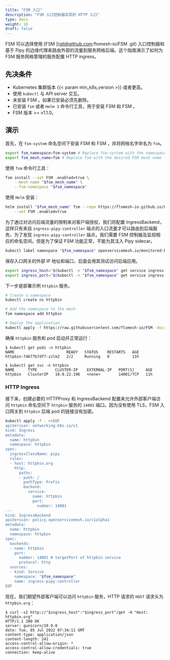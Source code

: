 ```yaml
---
title: "FSM 入口"
description: "FSM 入口控制器实现的 HTTP 入口"
type: docs
weight: 10
draft: false
---
```


FSM 可以选择使用 [FSM ](git@github.com:flomesh-io/FSM .git) 入口控制器和基于 Pipy 的边缘代理来路由外部的流量到服务网格后端。这个指南演示了如何为 FSM 服务网格管理的服务配置 HTTP ingress。

## 先决条件

- Kubernetes 集群版本 {{< param min_k8s_version >}} 或者更高。
- 使用 `kubectl` 与 API server 交互。
- 未安装 FSM 。如果已安装必须先删除。
- 已安装 `fsm` 或者 `Helm 3` 命令行工具，用于安装 FSM 和 FSM 。
- FSM 版本 >= v1.1.0。


## 演示

首先，在 `fsm-system` 命名空间下安装 FSM 和 FSM ，并将网格名字命名为 `fsm`。
```bash
export fsm_namespace=fsm-system # Replace fsm-system with the namespace where FSM will be installed
export fsm_mesh_name=fsm # Replace fsm with the desired FSM mesh name
```

使用 `fsm` 命令行工具：
```bash
fsm install --set FSM .enabled=true \
    --mesh-name "$fsm_mesh_name" \
    --fsm-namespace "$fsm_namespace" 
```

使用 `Helm` 安装：
```bash
helm install "$fsm_mesh_name" fsm --repo https://flomesh-io.github.io/FSM \
    --set FSM .enabled=true
```

为了通过对访问后端流量的限制来对客户端授权，我们将配置 IngressBackend，这样只有来自 `ingress-pipy-controller` 端点的入口流量才可以路由到后端服务。为了发现 `ingress-pipy-controller` 端点，我们需要 FSM 控制器及监视相应的命名空间。但是为了保证 FSM 功能正常，不能为其注入 Pipy sidecar。

```bash
kubectl label namespace "$fsm_namespace" openservicemesh.io/monitored-by="$fsm_mesh_name"
```

保存入口网关的外部 IP 地址和端口，后面会用其测试访问后端应用。

```bash
export ingress_host="$(kubectl -n "$fsm_namespace" get service ingress-pipy-controller -o jsonpath='{.status.loadBalancer.ingress[0].ip}')"
export ingress_port="$(kubectl -n "$fsm_namespace" get service ingress-pipy-controller -o jsonpath='{.spec.ports[?(@.name=="http")].port}')"
```

下一步是部署示例 `httpbin` 服务。

```bash
# Create a namespace
kubectl create ns httpbin

# Add the namespace to the mesh
fsm namespace add httpbin

# Deploy the application
kubectl apply -f https://raw.githubusercontent.com/flomesh-io/FSM -docs/{{< param fsm_branch >}}/manifests/samples/httpbin/httpbin.yaml -n httpbin
```

确保 `httpbin` 服务和 pod 启动并正常运行：

```console
$ kubectl get pods -n httpbin
NAME                       READY   STATUS    RESTARTS   AGE
httpbin-74677b7df7-zzlm2   2/2     Running   0          11h

$ kubectl get svc -n httpbin
NAME      TYPE        CLUSTER-IP    EXTERNAL-IP   PORT(S)     AGE
httpbin   ClusterIP   10.0.22.196   <none>        14001/TCP   11h
```

### HTTP Ingress

接下来，创建必要的 HTTPProxy 和 IngressBackend 配置来允许外部客户端访问 `httpbin` 命名空间下 `httpbin` 服务的 `14001` 端口。因为没有使用 TLS，FSM 入口网关到 `httpbin` 后端 pod 的链接没有加密。

```bash
kubectl apply -f - <<EOF
apiVersion: networking.k8s.io/v1
kind: Ingress
metadata:
  name: httpbin
  namespace: httpbin
spec:
  ingressClassName: pipy
  rules:
  - host: httpbin.org
    http:
      paths:
      - path: /
        pathType: Prefix
        backend:
          service:
            name: httpbin
            port:
              number: 14001      
---
kind: IngressBackend
apiVersion: policy.openservicemesh.io/v1alpha1
metadata:
  name: httpbin
  namespace: httpbin
spec:
  backends:
  - name: httpbin
    port:
      number: 14001 # targetPort of httpbin service
      protocol: http
  sources:
  - kind: Service
    namespace: "$fsm_namespace"
    name: ingress-pipy-controller
EOF
```

现在，我们期望外部客户端可以访问 `httpbin` 服务，HTTP 请求的 `HOST` 请求头为 `httpbin.org`：

```console
$ curl -sI http://"$ingress_host":"$ingress_port"/get -H "Host: httpbin.org"
HTTP/1.1 200 OK
server: gunicorn/19.9.0
date: Tue, 05 Jul 2022 07:34:11 GMT
content-type: application/json
content-length: 241
access-control-allow-origin: *
access-control-allow-credentials: true
connection: keep-alive
```